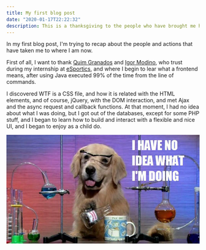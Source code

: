 ```yaml
---
title: My first blog post
date: "2020-01-17T22:22:32"
description: This is a thanksgiving to the people who have brought me here
---
```


In my first blog post, I'm trying to recap about the people and actions
that have taken me to where I am now.

First of all, I want to thank
[Quim Granados](https://www.linkedin.com/in/quimgranados/)
and [Igor Modino](https://www.linkedin.com/in/igor-modino-p%C3%A9rez-83426539/),
who trust during my internship at [eSportics](https://www.esportics.com/es/),
and where I begin to lear what a frontend means, after using Java executed 99%
of the time from the line of commands.

I discovered WTF is a CSS file, and how it is related with the HTML elements,
and of course, jQuery, with the DOM interaction, and met Ajax and the async
request and callback functions. At that moment, I had no idea about what I
was doing, but I got out of the databases, except for some PHP stuff, and I
began to learn how to build and interact with a flexible and nice UI, and
I began to enjoy as a child do.

!["I have no idea what I'm doing" meme](./dog-meme.png)
